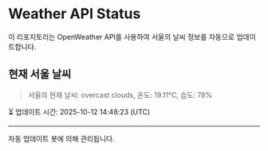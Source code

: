 
# Weather API Status

이 리포지토리는 OpenWeather API를 사용하여 서울의 날씨 정보를 자동으로 업데이트합니다.

## 현재 서울 날씨
> 서울의 현재 날씨: overcast clouds, 온도: 19.11°C, 습도: 78%

⏳ 업데이트 시간: 2025-10-12 14:48:23 (UTC)

---
자동 업데이트 봇에 의해 관리됩니다.
